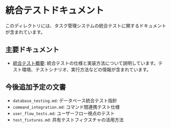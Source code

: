 # 統合テストドキュメント

このディレクトリには、タスク管理システムの統合テストに関するドキュメントが含まれています。

## 主要ドキュメント

- [統合テスト概要](overview.md): 統合テストの仕様と実装方法について説明しています。テスト環境、テストシナリオ、実行方法などの情報が含まれています。

## 今後追加予定の文書

- `database_testing.md`: データベース統合テスト指針
- `command_integration.md`: コマンド間連携テスト仕様
- `user_flow_tests.md`: ユーザーフロー視点のテスト
- `test_fixtures.md`: 共有テストフィクスチャの活用方法 